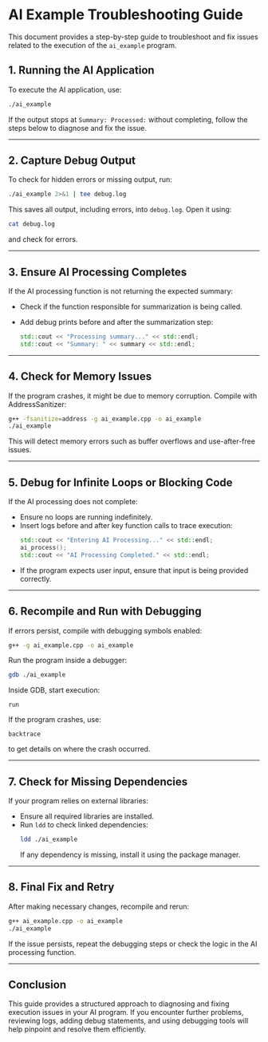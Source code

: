 # AI Example Troubleshooting Guide

This document provides a step-by-step guide to troubleshoot and fix issues related to the execution of the `ai_example` program.

## **1. Running the AI Application**
To execute the AI application, use:
```bash
./ai_example
```

If the output stops at `Summary: Processed:` without completing, follow the steps below to diagnose and fix the issue.

---

## **2. Capture Debug Output**
To check for hidden errors or missing output, run:
```bash
./ai_example 2>&1 | tee debug.log
```
This saves all output, including errors, into `debug.log`. Open it using:
```bash
cat debug.log
```
and check for errors.

---

## **3. Ensure AI Processing Completes**
If the AI processing function is not returning the expected summary:
- Check if the function responsible for summarization is being called.
- Add debug prints before and after the summarization step:
  
  ```cpp
  std::cout << "Processing summary..." << std::endl;
  std::cout << "Summary: " << summary << std::endl;
  ```

---

## **4. Check for Memory Issues**
If the program crashes, it might be due to memory corruption. Compile with AddressSanitizer:
```bash
g++ -fsanitize=address -g ai_example.cpp -o ai_example
./ai_example
```
This will detect memory errors such as buffer overflows and use-after-free issues.

---

## **5. Debug for Infinite Loops or Blocking Code**
If the AI processing does not complete:
- Ensure no loops are running indefinitely.
- Insert logs before and after key function calls to trace execution:
  ```cpp
  std::cout << "Entering AI Processing..." << std::endl;
  ai_process();
  std::cout << "AI Processing Completed." << std::endl;
  ```
- If the program expects user input, ensure that input is being provided correctly.

---

## **6. Recompile and Run with Debugging**
If errors persist, compile with debugging symbols enabled:
```bash
g++ -g ai_example.cpp -o ai_example
```
Run the program inside a debugger:
```bash
gdb ./ai_example
```
Inside GDB, start execution:
```gdb
run
```
If the program crashes, use:
```gdb
backtrace
```
to get details on where the crash occurred.

---

## **7. Check for Missing Dependencies**
If your program relies on external libraries:
- Ensure all required libraries are installed.
- Run `ldd` to check linked dependencies:
  ```bash
  ldd ./ai_example
  ```
  If any dependency is missing, install it using the package manager.

---

## **8. Final Fix and Retry**
After making necessary changes, recompile and rerun:
```bash
g++ ai_example.cpp -o ai_example
./ai_example
```

If the issue persists, repeat the debugging steps or check the logic in the AI processing function.

---

## **Conclusion**
This guide provides a structured approach to diagnosing and fixing execution issues in your AI program. If you encounter further problems, reviewing logs, adding debug statements, and using debugging tools will help pinpoint and resolve them efficiently.

